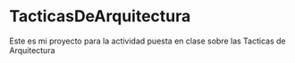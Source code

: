 # TacticasDeArquitectura

Este es mi proyecto para la actividad puesta en clase sobre las Tacticas de Arquitectura
